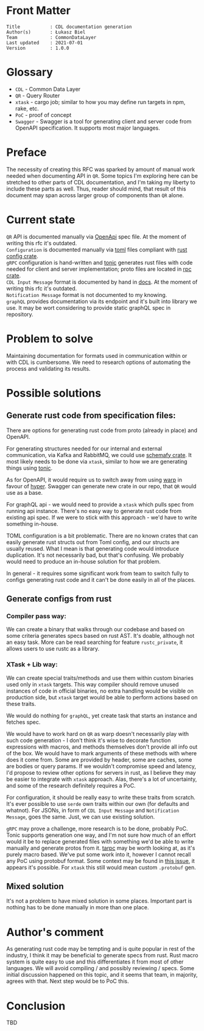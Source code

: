 # Front Matter

```
Title           : CDL documentation generation
Author(s)       : Łukasz Biel
Team            : CommonDataLayer
Last updated    : 2021-07-01
Version         : 1.0.0
```

# Glossary

* `CDL` - Common Data Layer
* `QR` - Query Router
* `xtask` - cargo job; similar to how you may define run targets in npm, rake, etc.
* `PoC` - proof of concept
* `Swagger` - Swagger is a tool for generating client and server code from OpenAPI specification. It supports most major languages.

# Preface

The necessity of creating this RFC was sparked by amount of manual work needed when documenting API in `QR`.
Some topics I'm exploring here can be stretched to other parts of CDL documentation, and I'm taking my liberty to include
these parts as well. Thus, reader should mind, that result of this document may span across larger group of components than
`QR` alone.

# Current state

`QR` API is documented manually via [OpenApi][OpenApi] spec file. At the moment of writing this rfc it's outdated.  
`Configuration` is documented manually via [toml][configuration-docs] files compliant with [rust config crate][config-rs].  
`gRPC` configuration is hand-written and [tonic][tonic-rs] generates rust files with code needed for client and server implementation; proto files are located in [rpc crate][cdl-rpc-rs].  
`CDL Input Message` format is documented by hand in [docs][cdl-input-message]. At the moment of writing this rfc it's outdated.  
`Notification Message` format is not documented to my knowing.  
`graphQL` provides documentation via its endpoint and it's built into library we use. It may be wort considering to provide static graphQL spec in repository.

# Problem to solve

Maintaining documentation for formats used in communication within or with CDL is cumbersome.
We need to research options of automating the process and validating its results.

# Possible solutions

## Generate rust code from specification files:

There are options for generating rust code from proto (already in place) and OpenAPI.

For generating structures needed for our internal and external communication, via Kafka and RabbitMQ, we could use [schemafy crate][schemafy-rs].
It most likely needs to be done via `xtask`, similar to how we are generating things using [tonic][tonic-rs].

As for OpenAPI, it would require us to switch away from using [warp][warp-rs] in favour of [hyper][hyper-rs]. Swagger can generate new crate in our repo, 
that `QR` would use as a base.

For graphQL api - we would need to provide a `xtask` which pulls spec from running api instance. There's no easy way to generate rust code from existing api spec. If we were to stick with this approach - we'd have to write something in-house.

TOML configuration is a bit problematic. There are no known crates that can easily generate rust structs out from Toml config, and our structs
are usually reused. What I mean is that generating code would introduce duplication. It's not necessarily bad, but that's confusing.
We probably would need to produce an in-house solution for that problem.

In general - it requires some significant work from team to switch fully to configs generating rust code and it can't be done easily in all of the places.

## Generate configs from rust

### Compiler pass way:

We can create a binary that walks through our codebase and based on some criteria generates specs based on rust AST. It's doable, although not an easy task.
More can be read searching for feature `rustc_private`, it allows users to use rustc as a library.

### XTask + Lib way:

We can create special traits/methods and use them within custom binaries used only in `xtask` targets. This way compiler should remove unused instances of code in official binaries,
no extra handling would be visible on production side, but `xtask` target would be able to perform actions based on these traits.

We would do nothing for `graphQL`, yet create task that starts an instance and fetches spec.

We would have to work hard on `QR` as warp doesn't necessarily play with such code generation - 
I don't think it's wise to decorate function expressions with macros, and methods themselves don't provide all info out of the box.
We would have to mark arguments of these methods with where does it come from. Some are provided by header, some are caches, some are bodies or query params. 
If we wouldn't compromise speed and latency, I'd propose to review other options for servers in rust,
as I believe they may be easier to integrate with `xtask` approach. Alas, there's a lot of uncertainty, and some of the research definitely requires a PoC.

For configuration, it should be really easy to write these traits from scratch. It's ever possible to use `serde` own traits within our own (for defaults and whatnot).
For JSONs, in form of `CDL Input Message` and `Notification Message`, goes the same. Just, we can use existing solution.

`gRPC` may prove a challenge, more research is to be done, probably PoC. Tonic supports generation one way, 
and I'm not sure how much of an effort would it be to replace generated files with something we'd be able to write manually and generate protos from it.
[tarpc][tarpc-rs] may be worth looking at, as it's purely macro based. We've put some work into it, however I cannot recall any PoC using protobuf format. 
Some context may be found in [this issue][tarpc-rs-161], it appears it's possible. For `xtask` this still would mean custom `.protobuf` gen.

## Mixed solution

It's not a problem to have mixed solution in some places. Important part is nothing has to be done manually in more than one place.

# Author's comment

As generating rust code may be tempting and is quite popular in rest of the industry, I think it may be beneficial to generate specs from rust.
Rust macro system is quite easy to use and this differentiates it from most of other languages. We will avoid compiling / and possibly reviewing / specs.
Some initial discussion happened on this topic, and it seems that team, in majority, agrees with that. Next step would be to PoC this.

# Conclusion

TBD

[OpenApi]: https://swagger.io/specification/
[configuration-docs]: ../configuration/index.md
[cdl-input-message]: ../architecture/data_router.md
[cdl-rpc-rs]: https://github.com/epiphany-platform/CommonDataLayer/tree/develop/crates/rpc/proto
[tonic-rs]: https://github.com/hyperium/tonic
[config-rs]: https://github.com/mehcode/config-rs
[schemafy-rs]: https://docs.rs/schemafy/0.5.2/schemafy/
[warp-rs]: https://github.com/seanmonstar/warp
[hyper-rs]: https://github.com/hyperium/hyper
[tarpc-rs]: https://github.com/google/tarpc
[tarpc-rs-161]: https://github.com/google/tarpc/issues/161
